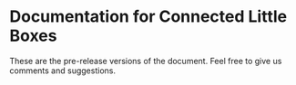 # Documentation for Connected Little Boxes

These are the pre-release versions of the document. Feel free to give us comments and suggestions.